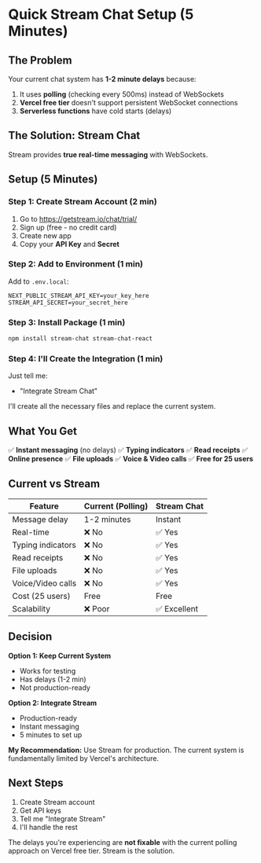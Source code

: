 # Quick Stream Chat Setup (5 Minutes)

## The Problem

Your current chat system has **1-2 minute delays** because:
1. It uses **polling** (checking every 500ms) instead of WebSockets
2. **Vercel free tier** doesn't support persistent WebSocket connections
3. **Serverless functions** have cold starts (delays)

## The Solution: Stream Chat

Stream provides **true real-time messaging** with WebSockets.

## Setup (5 Minutes)

### Step 1: Create Stream Account (2 min)
1. Go to https://getstream.io/chat/trial/
2. Sign up (free - no credit card)
3. Create new app
4. Copy your **API Key** and **Secret**

### Step 2: Add to Environment (1 min)
Add to `.env.local`:
```env
NEXT_PUBLIC_STREAM_API_KEY=your_key_here
STREAM_API_SECRET=your_secret_here
```

### Step 3: Install Package (1 min)
```bash
npm install stream-chat stream-chat-react
```

### Step 4: I'll Create the Integration (1 min)
Just tell me:
- "Integrate Stream Chat"

I'll create all the necessary files and replace the current system.

## What You Get

✅ **Instant messaging** (no delays)
✅ **Typing indicators**
✅ **Read receipts**
✅ **Online presence**
✅ **File uploads**
✅ **Voice & Video calls**
✅ **Free for 25 users**

## Current vs Stream

| Feature | Current (Polling) | Stream Chat |
|---------|------------------|-------------|
| Message delay | 1-2 minutes | Instant |
| Real-time | ❌ No | ✅ Yes |
| Typing indicators | ❌ No | ✅ Yes |
| Read receipts | ❌ No | ✅ Yes |
| File uploads | ❌ No | ✅ Yes |
| Voice/Video calls | ❌ No | ✅ Yes |
| Cost (25 users) | Free | Free |
| Scalability | ❌ Poor | ✅ Excellent |

## Decision

**Option 1: Keep Current System**
- Works for testing
- Has delays (1-2 min)
- Not production-ready

**Option 2: Integrate Stream**
- Production-ready
- Instant messaging
- 5 minutes to set up

**My Recommendation:** Use Stream for production. The current system is fundamentally limited by Vercel's architecture.

## Next Steps

1. Create Stream account
2. Get API keys
3. Tell me "Integrate Stream"
4. I'll handle the rest

The delays you're experiencing are **not fixable** with the current polling approach on Vercel free tier. Stream is the solution.
